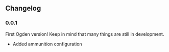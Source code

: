 Changelog
---

### 0.0.1
First Ogden version! Keep in mind that many things are still in development.
- Added ammunition configuration